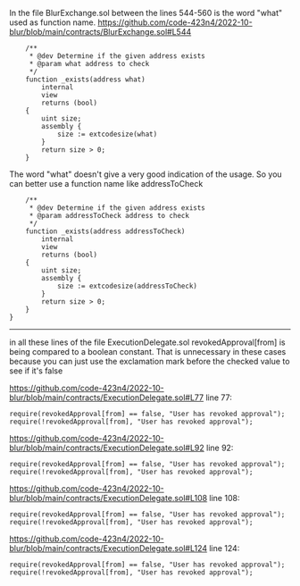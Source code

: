 In the file BlurExchange.sol between the lines 544-560 is the word "what" used as function name. https://github.com/code-423n4/2022-10-blur/blob/main/contracts/BlurExchange.sol#L544

```
    /**
     * @dev Determine if the given address exists
     * @param what address to check
     */
    function _exists(address what)
        internal
        view
        returns (bool)
    {
        uint size;
        assembly {
            size := extcodesize(what)
        }
        return size > 0;
    }
```
The word "what" doesn't give a very good indication of the usage. So you can better use a function name like addressToCheck

```
    /**
     * @dev Determine if the given address exists
     * @param addressToCheck address to check
     */
    function _exists(address addressToCheck)
        internal
        view
        returns (bool)
    {
        uint size;
        assembly {
            size := extcodesize(addressToCheck)
        }
        return size > 0;
    }
}
```


---------------------------------------------------------------------

in all these lines of the file ExecutionDelegate.sol revokedApproval[from] is being compared to a boolean constant. That is unnecessary in these cases because you can just use the exclamation mark before the checked value to see if it's false

https://github.com/code-423n4/2022-10-blur/blob/main/contracts/ExecutionDelegate.sol#L77
line 77: 
```
require(revokedApproval[from] == false, "User has revoked approval");
require(!revokedApproval[from], "User has revoked approval");
```

https://github.com/code-423n4/2022-10-blur/blob/main/contracts/ExecutionDelegate.sol#L92
line 92:
```
require(revokedApproval[from] == false, "User has revoked approval");
require(!revokedApproval[from], "User has revoked approval");
```

https://github.com/code-423n4/2022-10-blur/blob/main/contracts/ExecutionDelegate.sol#L108
line 108:
```
require(revokedApproval[from] == false, "User has revoked approval");
require(!revokedApproval[from], "User has revoked approval");
```

https://github.com/code-423n4/2022-10-blur/blob/main/contracts/ExecutionDelegate.sol#L124
line 124:
```
require(revokedApproval[from] == false, "User has revoked approval");
require(!revokedApproval[from], "User has revoked approval");
```

